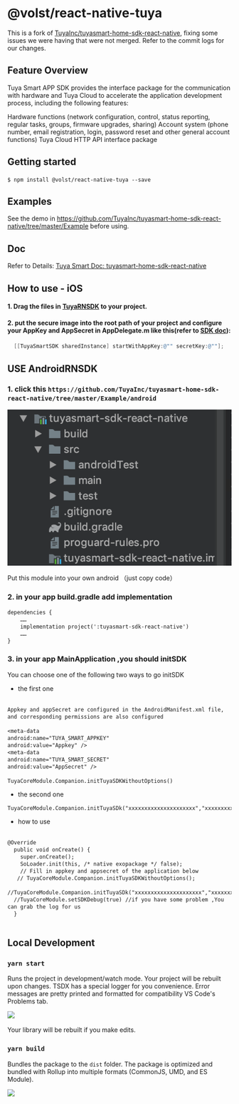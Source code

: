 # @volst/react-native-tuya

This is a fork of [TuyaInc/tuyasmart-home-sdk-react-native](https://github.com/TuyaInc/tuyasmart-home-sdk-react-native), fixing some issues we were having that were not merged. Refer to the commit logs for our changes.

## Feature Overview

Tuya Smart APP SDK provides the interface package for the communication with hardware and Tuya Cloud to accelerate the application development process, including the following features:

Hardware functions (network configuration, control, status reporting, regular tasks, groups, firmware upgrades, sharing)
Account system (phone number, email registration, login, password reset and other general account functions)
Tuya Cloud HTTP API interface package

## Getting started

`$ npm install @volst/react-native-tuya --save`

## Examples

See the demo in https://github.com/TuyaInc/tuyasmart-home-sdk-react-native/tree/master/Example before using.

## Doc

Refer to Details: [Tuya Smart Doc: tuyasmart-home-sdk-react-native](https://tuyakae.gitbook.io/tuyasmart-home-sdk-react-native)


## How to use - iOS
 

#### 1. Drag the files in [TuyaRNSDK](https://github.com/TuyaInc/tuyasmart-home-sdk-react-native/tree/master/Example/ios/TuyaRnDemo/TuyaRNSDK) to your project.
#### 2. put the secure image into the root path of your project and configure your AppKey and AppSecret in AppDelegate.m like this(refer to [SDK doc](https://tuyainc.github.io/tuyasmart_home_ios_sdk_doc/zh-hans/resource/Preparation.html)):

``` objective-c
  [[TuyaSmartSDK sharedInstance] startWithAppKey:@"" secretKey:@""];
```





## USE AndroidRNSDK
###  1. click this `https://github.com/TuyaInc/tuyasmart-home-sdk-react-native/tree/master/Example/android`

![cmd-markdown1](pic/android1.png)

Put this module into your own android （just copy code）

###  2. in your app build.gradle add implementation

```
dependencies {
    ……
    implementation project(':tuyasmart-sdk-react-native')
    ……
}
```

###  3. in your app MainApplication ,you should initSDK 

You can choose one of the following two ways to go initSDK

* the first one

```

Appkey and appSecret are configured in the AndroidManifest.xml file, and corresponding permissions are also configured

<meta-data
android:name="TUYA_SMART_APPKEY"
android:value="Appkey" />
<meta-data
android:name="TUYA_SMART_SECRET"
android:value="AppSecret" />

TuyaCoreModule.Companion.initTuyaSDKWithoutOptions()
```

* the second one

```
TuyaCoreModule.Companion.initTuyaSDk("xxxxxxxxxxxxxxxxxxxxx","xxxxxxxxxxxxxxxxxxxxx",this);

```

* how to use

```

@Override
  public void onCreate() {
    super.onCreate();
    SoLoader.init(this, /* native exopackage */ false);
    // Fill in appkey and appsecret of the application below
   // TuyaCoreModule.Companion.initTuyaSDKWithoutOptions();
  //TuyaCoreModule.Companion.initTuyaSDk("xxxxxxxxxxxxxxxxxxxxx","xxxxxxxxxxxxxxxxxxxxx",this);
  //TuyaCoreModule.setSDKDebug(true) //if you have some problem ,You can grab the log for us
  }


```

## Local Development

### `yarn start`

Runs the project in development/watch mode. Your project will be rebuilt upon changes. TSDX has a special logger for you convenience. Error messages are pretty printed and formatted for compatibility VS Code's Problems tab.

<img src="https://user-images.githubusercontent.com/4060187/52168303-574d3a00-26f6-11e9-9f3b-71dbec9ebfcb.gif" width="600" />

Your library will be rebuilt if you make edits.

### `yarn build`

Bundles the package to the `dist` folder.
The package is optimized and bundled with Rollup into multiple formats (CommonJS, UMD, and ES Module).

<img src="https://user-images.githubusercontent.com/4060187/52168322-a98e5b00-26f6-11e9-8cf6-222d716b75ef.gif" width="600" />
